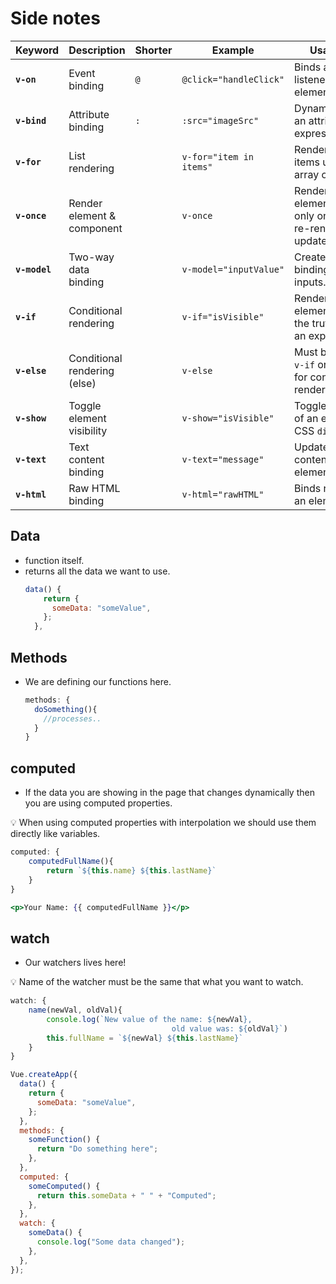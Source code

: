 # Side notes

| **Keyword**   | **Description**              | **Shorter** | **Example**             | **Usage/Notes**                                                            |
| ------------- | ---------------------------- | ----------- | ----------------------- | -------------------------------------------------------------------------- |
| **`v-on`**    | Event binding                | `@`         | `@click="handleClick"`  | Binds an event listener to an element.                                     |
| **`v-bind`**  | Attribute binding            | `:`         | `:src="imageSrc"`       | Dynamically binds an attribute to an expression.                           |
| **`v-for`**   | List rendering               |             | `v-for="item in items"` | Renders a list of items using an array or object.                          |
| **`v-once`**  | Render element & component   |             | `v-once`                | Renders the element/component only once. Prevents re-rendering on updates. |
| **`v-model`** | Two-way data binding         |             | `v-model="inputValue"`  | Creates a two-way binding on form inputs.                                  |
| **`v-if`**    | Conditional rendering        |             | `v-if="isVisible"`      | Renders the element based on the truthy value of an expression.            |
| **`v-else`**  | Conditional rendering (else) |             | `v-else`                | Must be used after `v-if` or `v-else-if` for conditional rendering.        |
| **`v-show`**  | Toggle element visibility    |             | `v-show="isVisible"`    | Toggles the display of an element via CSS `display`.                       |
| **`v-text`**  | Text content binding         |             | `v-text="message"`      | Updates the text content of an element.                                    |
| **`v-html`**  | Raw HTML binding             |             | `v-html="rawHTML"`      | Binds raw HTML to an element.                                              |

## Data

- function itself.
- returns all the data we want to use.
  ```jsx
  data() {
      return {
        someData: "someValue",
      };
    },
  ```

## Methods

- We are defining our functions here.
  ```jsx
  methods: {
    doSomething(){
      //processes..
    }
  }
  ```

## computed

- If the data you are showing in the page that changes dynamically then you are using computed properties.

<aside>
💡 When using computed properties with interpolation we should use them directly like variables.

</aside>

```jsx
computed: {
	computedFullName(){
		return `${this.name} ${this.lastName}`
	}
}

<p>Your Name: {{ computedFullName }}</p>
```

## watch

- Our watchers lives here!

<aside>
💡 Name of the watcher must be the same that what you want to watch.

</aside>

```jsx
watch: {
	name(newVal, oldVal){
		console.log(`New value of the name: ${newVal},
									old value was: ${oldVal}`)
		this.fullName = `${newVal} ${this.lastName}`
	}
}
```

```jsx
Vue.createApp({
  data() {
    return {
      someData: "someValue",
    };
  },
  methods: {
    someFunction() {
      return "Do something here";
    },
  },
  computed: {
    someComputed() {
      return this.someData + " " + "Computed";
    },
  },
  watch: {
    someData() {
      console.log("Some data changed");
    },
  },
});
```
